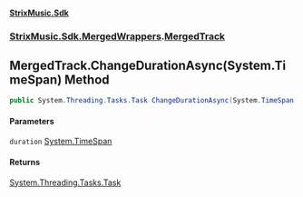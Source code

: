 #### [StrixMusic.Sdk](./index.md 'index')
### [StrixMusic.Sdk.MergedWrappers](./StrixMusic-Sdk-MergedWrappers.md 'StrixMusic.Sdk.MergedWrappers').[MergedTrack](./StrixMusic-Sdk-MergedWrappers-MergedTrack.md 'StrixMusic.Sdk.MergedWrappers.MergedTrack')
## MergedTrack.ChangeDurationAsync(System.TimeSpan) Method
```csharp
public System.Threading.Tasks.Task ChangeDurationAsync(System.TimeSpan duration);
```
#### Parameters
<a name='StrixMusic-Sdk-MergedWrappers-MergedTrack-ChangeDurationAsync(System-TimeSpan)-duration'></a>
`duration` [System.TimeSpan](https://docs.microsoft.com/en-us/dotnet/api/System.TimeSpan 'System.TimeSpan')  
  
#### Returns
[System.Threading.Tasks.Task](https://docs.microsoft.com/en-us/dotnet/api/System.Threading.Tasks.Task 'System.Threading.Tasks.Task')  
